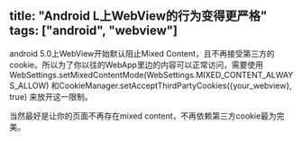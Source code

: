 title: "Android L上WebView的行为变得更严格"
tags:  ["android", "webview"]
---

android 5.0上WebView开始默认阻止Mixed Content，且不再接受第三方的cookie。所以为了你以往的WebApp里边的内容可以正常访问，需要使用WebSettings.setMixedContentMode(WebSettings.MIXED_CONTENT_ALWAYS_ALLOW) 和CookieManager.setAcceptThirdPartyCookies({your_webview}, true) 来放开这一限制。

当然最好是让你的页面不再存在mixed content，不再依赖第三方cookie最为完美。